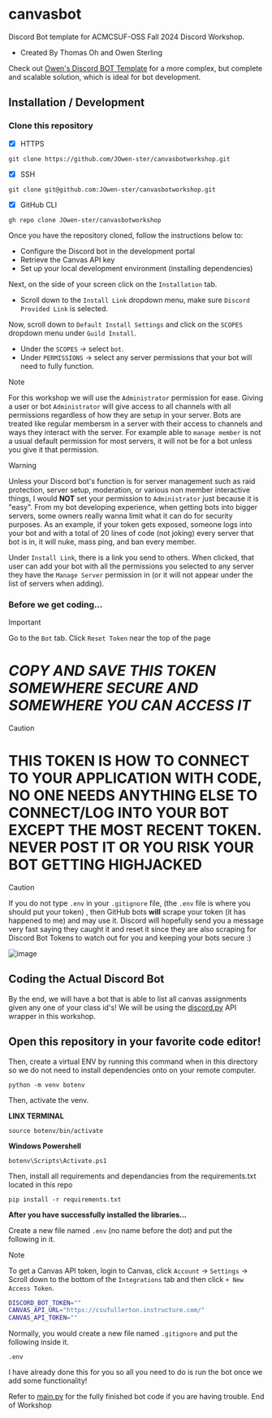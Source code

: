 # canvasbot

Discord Bot template for ACMCSUF-OSS Fall 2024 Discord Workshop.
- Created By Thomas Oh and Owen Sterling

Check out [Owen's Discord BOT Template](https://github.com/JOwen-ster/Discord.py-Bot-TEMPLATE) for a more complex, but complete and scalable solution, which is ideal for bot development.


## Installation / Development

### Clone this repository

- [x] HTTPS
```
git clone https://github.com/JOwen-ster/canvasbotworkshop.git
```

- [X] SSH
```
git clone git@github.com:JOwen-ster/canvasbotworkshop.git
```

- [X] GitHub CLI
```
gh repo clone JOwen-ster/canvasbotworkshop
```

Once you have the repository cloned, follow the instructions below to:
- Configure the Discord bot in the development portal
- Retrieve the Canvas API key
- Set up your local development environment (installing dependencies)

Next, on the side of your screen click on the `Installation` tab.

* Scroll down to the `Install Link` dropdown menu, make sure `Discord Provided Link` is selected.

Now, scroll down to `Default Install Settings` and click on the `SCOPES` dropdown menu under `Guild Install`.
* Under the `SCOPES` -> select `bot`.
* Under `PERMISSIONS` -> select any server permissions that your bot will need to fully function.

> [!NOTE]
> For this workshop we will use the `Administrator` permission for ease. Giving a user or bot `Administrator` will give access to all channels with all permissions regardless of how they are setup in your server.
> Bots are treated like regular membersm in a server with their access to channels and ways they interact with the server. For example able to `manage member` is not a usual default permission for most servers, it will not be for a bot unless you give it that permission.

> [!WARNING]
> Unless your Discord bot's function is for server management such as raid protection, server setup, moderation, or various non member interactive things, I would **NOT** set your permission to `Administrator` just because it is "easy". From my bot developing experience, when getting bots into bigger servers, some owners really wanna limit what it can do for security purposes. As an example, if your token gets exposed, someone logs into your bot and with a total of 20 lines of code (not joking) every server that bot is in, it will nuke, mass ping, and ban every member.

Under `Install Link`, there is a link you send to others. When clicked, that user can add your bot with all the permissions you selected to any server they have the `Manage Server` permission in (or it will not appear under the list of servers when adding).


### Before we get coding...
> [!IMPORTANT]
> Go to the `Bot` tab.
> Click `Reset Token` near the top of the page

# ***__COPY AND SAVE THIS TOKEN SOMEWHERE SECURE AND SOMEWHERE YOU CAN ACCESS IT__***

> [!CAUTION]
> # **THIS TOKEN IS HOW TO CONNECT TO YOUR APPLICATION WITH CODE, NO ONE NEEDS ANYTHING ELSE TO CONNECT/LOG INTO YOUR BOT EXCEPT THE MOST RECENT TOKEN. NEVER POST IT OR YOU RISK YOUR BOT GETTING HIGHJACKED**

> [!CAUTION]
> If you do not type `.env` in your `.gitignore` file, (the `.env` file is where you should put your token) , then GitHub bots **will** scrape your token (it has happened to me) and may use it. Discord will hopefully send you a message very fast saying they caught it and reset it since they are also scraping for Discord Bot Tokens to watch out for you and keeping your bots secure :)

![image](https://github.com/JOwen-ster/Discord_Bot_Workshop_2024/assets/111905194/79737d0c-b11f-4ee2-a0e2-f23a2d7f92f7)

## Coding the Actual Discord Bot
By the end, we will have a bot that is able to list all canvas assignments given any one of your class id's!
We will be using the [discord.py](https://discordpy.readthedocs.io/en/stable/) API wrapper in this workshop.

## **Open this repository in your favorite code editor!**

Then, create a virtual ENV by running this command when in this directory so we do not need to install dependencies onto on your remote computer.
```
python -m venv botenv
```

Then, activate the venv.

**LINX TERMINAL**
```
source botenv/bin/activate
```

**Windows Powershell**
```
botenv\Scripts\Activate.ps1
```

Then, install all requirements and dependancies from the requirements.txt located in this repo
```
pip install -r requirements.txt
```

**After you have successfully installed the libraries...**

Create a new file named `.env` (no name before the dot) and put the following in it.

> [!NOTE]
> To get a Canvas API token, login to Canvas, click `Account` -> `Settings` -> Scroll down to the bottom of the `Integrations` tab and then click `+ New Access Token`.

```sh
DISCORD_BOT_TOKEN=""
CANVAS_API_URL="https://csufullerton.instructure.com/"
CANVAS_API_TOKEN=""
```

Normally, you would create a new file named `.gitignore` and put the following inside it.
```
.env
```

I have already done this for you so all you need to do is run the bot once we add some functionality!

Refer to [main.py](/main.py) for the fully finished bot code if you are having trouble.
End of Workshop
